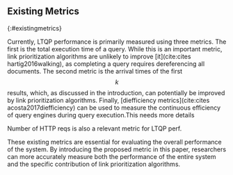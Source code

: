 ## Existing Metrics
{:#existingmetrics}

Currently, LTQP performance is primarily measured using three metrics. 
The first is the total execution time of a query. While this is an important metric, link prioritization algorithms are unlikely to improve [it](cite:cites hartig2016walking), as completing a query requires dereferencing all documents. 
The second metric is the arrival times of the first $$ k $$ results, which, as discussed in the introduction, can potentially be improved by link prioritization algorithms.
Finally, [diefficiency metrics](cite:cites acosta2017diefficiency) can be used to measure the continuous efficiency of query engines during query execution.<span class="comment" data-author="RT">This needs more details</span>

<span class="comment" data-author="RT">Number of HTTP reqs is also a relevant metric for LTQP perf.</span>

These existing metrics are essential for evaluating the overall performance of the system. 
By introducing the proposed metric in this paper, researchers can more accurately measure both the performance of the entire system and the specific contribution of link prioritization algorithms.
<!-- 1. Talk about existing metrics used for comparison (short)
    1. Total execution time
    2. Diefficiency
    3. First $$ k $$ result arrival times
2. Discuss that these metrics are complementary and combining the proposed metric with these metrics will give a clear idea of performance. -->